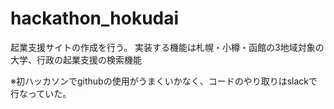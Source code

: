 # hackathon_hokudai
起業支援サイトの作成を行う。
実装する機能は札幌・小樽・函館の3地域対象の大学、行政の起業支援の検索機能

※初ハッカソンでgithubの使用がうまくいかなく、コードのやり取りはslackで行なっていた。
